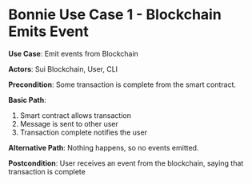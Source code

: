 # Bonnie Use Case 1 - Blockchain Emits Event

**Use Case**: Emit events from Blockchain

**Actors**: Sui Blockchain, User, CLI

**Precondition**: 
Some transaction is complete from the smart contract.

**Basic Path**:
1. Smart contract allows transaction
2. Message is sent to other user
3. Transaction complete notifies the user

**Alternative Path**:
Nothing happens, so no events emitted.

**Postcondition**: 
User receives an event from the blockchain, saying that transaction is complete